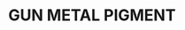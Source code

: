 ---
layout: product
title: "GUN METAL PIGMENT"
price: "500" 
desc: "Pigment"
img_path: "/assets/img/A.MIG-3009.jpg"
brand: "AMMO"
available: false
special_offer: false
new: false
soon: false
cat: "060000"
subcat: "060700"
subsubcat: "00"
sifra: "A.MIG-3009"
---